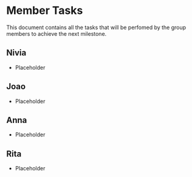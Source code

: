 # Member Tasks
This document contains all the tasks that will be perfomed by the group members to achieve the next milestone.

## Nivia
- Placeholder

## Joao
- Placeholder

## Anna
- Placeholder

## Rita
- Placeholder
